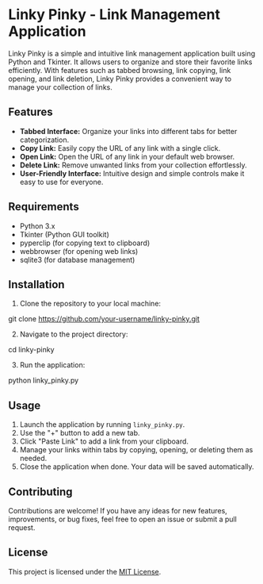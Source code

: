 # Linky Pinky - Link Management Application

Linky Pinky is a simple and intuitive link management application built using Python and Tkinter. It allows users to organize and store their favorite links efficiently. With features such as tabbed browsing, link copying, link opening, and link deletion, Linky Pinky provides a convenient way to manage your collection of links.

## Features

- **Tabbed Interface:** Organize your links into different tabs for better categorization.
- **Copy Link:** Easily copy the URL of any link with a single click.
- **Open Link:** Open the URL of any link in your default web browser.
- **Delete Link:** Remove unwanted links from your collection effortlessly.
- **User-Friendly Interface:** Intuitive design and simple controls make it easy to use for everyone.

## Requirements

- Python 3.x
- Tkinter (Python GUI toolkit)
- pyperclip (for copying text to clipboard)
- webbrowser (for opening web links)
- sqlite3 (for database management)

## Installation

1. Clone the repository to your local machine:

git clone https://github.com/your-username/linky-pinky.git


2. Navigate to the project directory:

cd linky-pinky


3. Run the application:

python linky_pinky.py


## Usage

1. Launch the application by running `linky_pinky.py`.
2. Use the "+" button to add a new tab.
3. Click "Paste Link" to add a link from your clipboard.
4. Manage your links within tabs by copying, opening, or deleting them as needed.
5. Close the application when done. Your data will be saved automatically.

## Contributing

Contributions are welcome! If you have any ideas for new features, improvements, or bug fixes, feel free to open an issue or submit a pull request.

## License

This project is licensed under the [MIT License](LICENSE).
